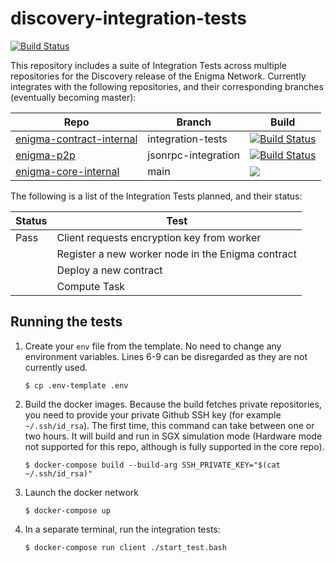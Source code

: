 # discovery-integration-tests

[![Build Status](https://travis-ci.com/enigmampc/discovery-integration-tests.svg?token=cNBBjbVVEGszuAJUokFT&branch=develop)](https://travis-ci.com/enigmampc/discovery-integration-tests)

This repository includes a suite of Integration Tests across multiple repositories for the Discovery release of the Enigma Network.
Currently integrates with the following repositories, and their corresponding branches (eventually becoming master):

| Repo   | Branch | Build |
|--------|--------|-------|
| [enigma-contract-internal](https://github.com/enigmampc/enigma-contract-internal/tree/integration-tests) | integration-tests | [![Build Status](https://travis-ci.com/enigmampc/enigma-contract-internal.svg?token=cNBBjbVVEGszuAJUokFT&branch=integration-tests)](https://travis-ci.com/enigmampc/enigma-contract-internal) |
| [enigma-p2p](https://github.com/enigmampc/enigma-p2p/tree/jsonrpc-integration) | jsonrpc-integration|[![Build Status](https://travis-ci.com/enigmampc/enigma-p2p.svg?token=cNBBjbVVEGszuAJUokFT&branch=jsonrpc-integration)](https://travis-ci.com/enigmampc/enigma-p2p) |
| [enigma-core-internal](https://github.com/enigmampc/enigma-core-internal/tree/main) | main | <img src="https://drone.enigma.co/api/badges/enigmampc/enigma-core-internal/status.svg?branch=main"/> |

The following is a list of the Integration Tests planned, and their status:

| Status | Test |
|--------|------|
| Pass   | Client requests encryption key from worker |
|        | Register a new worker node in the Enigma contract |
|        | Deploy a new contract |
|        | Compute Task |

## Running the tests

1. Create your `env` file from the template. No need to change any environment variables. Lines 6-9 can be disregarded as they are not currently used.

    ```
    $ cp .env-template .env
    ```

2. Build the docker images. Because the build fetches private repositories, you need to provide your private Github SSH key (for example `~/.ssh/id_rsa`). The first time, this command can take between one or two hours. It will build and run in SGX simulation mode (Hardware mode not supported for this repo, although is fully supported in the core repo).

    ```
    $ docker-compose build --build-arg SSH_PRIVATE_KEY="$(cat ~/.ssh/id_rsa)"
    ```

3. Launch the docker network

    ```
    $ docker-compose up
    ```

4. In a separate terminal, run the integration tests:

    ```
    $ docker-compose run client ./start_test.bash
    ```
